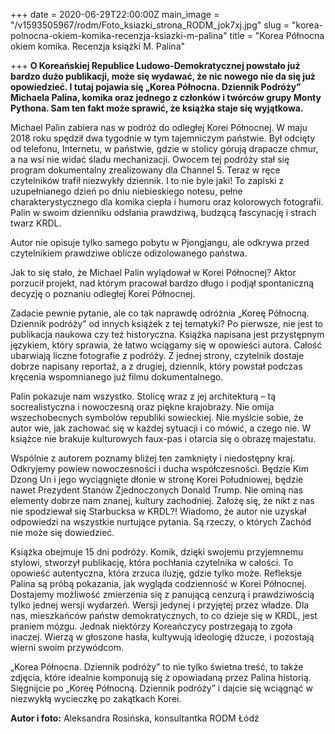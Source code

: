 +++
date = 2020-06-29T22:00:00Z
main_image = "/v1593505967/rodm/Foto_ksiazki_strona_RODM_jok7xj.jpg"
slug = "korea-polnocna-okiem-komika-recenzja-ksiazki-m-palina"
title = "Korea Północna okiem komika. Recenzja książki M. Palina"

+++
**O Koreańskiej Republice Ludowo-Demokratycznej powstało już bardzo dużo publikacji, może się wydawać, że nic nowego nie da się już opowiedzieć. I tutaj pojawia się „Korea Północna. Dziennik Podróży” Michaela Palina, komika oraz jednego z członków i twórców grupy Monty Pythona. Sam ten fakt może sprawić, że książka staje się wyjątkowa.**

Michael Palin zabiera nas w podróż do odległej Korei Północnej. W maju 2018 roku spędził dwa tygodnie w tym tajemniczym państwie. Był odcięty od telefonu, Internetu, w państwie, gdzie w stolicy górują drapacze chmur, a na wsi nie widać śladu mechanizacji. Owocem tej podróży stał się program dokumentalny zrealizowany dla Channel 5. Teraz w ręce czytelników trafił niezwykły dziennik. I to nie byle jaki! To zapiski z uzupełnianego dzień po dniu niebieskiego notesu, pełne charakterystycznego dla komika ciepła i humoru oraz kolorowych fotografii. Palin w swoim dzienniku odsłania prawdziwą, budzącą fascynację i strach twarz KRDL.

Autor nie opisuje tylko samego pobytu w Pjongjangu, ale odkrywa przed czytelnikiem prawdziwe oblicze odizolowanego państwa.

Jak to się stało, że Michael Palin wylądował w Korei Północnej? Aktor porzucił projekt, nad którym pracował bardzo długo i podjął spontaniczną decyzję o poznaniu odległej Korei Północnej.

Zadacie pewnie pytanie, ale co tak naprawdę odróżnia „Koreę Północną. Dziennik podróży” od innych książek z tej tematyki? Po pierwsze, nie jest to publikacja naukowa czy też historyczna. Książka napisana jest przystępnym językiem, który sprawia, że łatwo wciągamy się w opowieści autora. Całość ubarwiają liczne fotografie z podróży. Z jednej strony, czytelnik dostaje dobrze napisany reportaż, a z drugiej, dziennik, który powstał podczas kręcenia wspomnianego już filmu dokumentalnego.

Palin pokazuje nam wszystko. Stolicę wraz z jej architekturą – tą socrealistyczna i nowoczesną oraz piękne krajobrazy. Nie omija wszechobecnych symbolów republiki sowieckiej. Nie myślcie sobie, że autor wie, jak zachować się w każdej sytuacji i co mówić, a czego nie. W książce nie brakuje kulturowych faux-pas i otarcia się o obrazę majestatu.

Wspólnie z autorem poznamy bliżej ten zamknięty i niedostępny kraj. Odkryjemy powiew nowoczesności i ducha współczesności. Będzie Kim Dzong Un i jego wyciągnięte dłonie w stronę Korei Południowej, będzie nawet Prezydent Stanów Zjednoczonych Donald Trump. Nie ominą nas elementy dobrze nam znanej, kultury zachodniej. Założę się, że nikt z nas nie spodziewał się Starbucksa w KRDL?! Wiadomo, że autor nie uzyskał odpowiedzi na wszystkie nurtujące pytania. Są rzeczy, o których Zachód nie może się dowiedzieć.

Książka obejmuje 15 dni podróży. Komik, dzięki swojemu przyjemnemu stylowi, stworzył publikację, która pochłania czytelnika w całości. To opowieść autentyczna, która zrzuca iluzję, gdzie tylko może. Refleksje Palina są próbą pokazania, jak wygląda codzienność w Korei Północnej. Dostajemy możliwość zmierzenia się z panującą cenzurą i prawdziwością tylko jednej wersji wydarzeń. Wersji jedynej i przyjętej przez władze. Dla nas, mieszkańców państw demokratycznych, to co dzieje się w KRDL, jest praniem mózgu. Jednak niektórzy Koreańczycy postrzegają to zgoła inaczej. Wierzą w głoszone hasła, kultywują ideologię dżucze, i pozostają wierni swoim przywódcom.

„Korea Północna. Dziennik podróży” to nie tylko świetna treść, to także zdjęcia, które idealnie komponują się z opowiadaną przez Palina historią. Sięgnijcie po „Koreę Północną. Dziennik podróży” i dajcie się wciągnąć w niezwykłą wycieczkę po zakątkach Korei.

**Autor i foto:** Aleksandra Rosińska, konsultantka RODM Łódź
